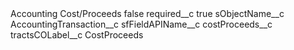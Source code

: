 <?xml version="1.0" encoding="UTF-8"?>
<CustomMetadata xmlns="http://soap.sforce.com/2006/04/metadata" xmlns:xsi="http://www.w3.org/2001/XMLSchema-instance" xmlns:xsd="http://www.w3.org/2001/XMLSchema">
    <label>Accounting Cost/Proceeds</label>
    <protected>false</protected>
    <values>
        <field>required__c</field>
        <value xsi:type="xsd:boolean">true</value>
    </values>
    <values>
        <field>sObjectName__c</field>
        <value xsi:type="xsd:string">AccountingTransaction__c</value>
    </values>
    <values>
        <field>sfFieldAPIName__c</field>
        <value xsi:type="xsd:string">costProceeds__c</value>
    </values>
    <values>
        <field>tractsCOLabel__c</field>
        <value xsi:type="xsd:string">CostProceeds</value>
    </values>
</CustomMetadata>
